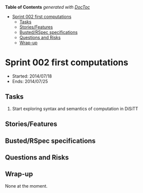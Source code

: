 **Table of Contents**  *generated with [DocToc](http://doctoc.herokuapp.com/)*

- [Sprint 002 first computations](#sprint-002-first-computations)
	- [Tasks](#tasks)
	- [Stories/Features](#storiesfeatures)
	- [Busted/RSpec specifications](#bustedrspec-specifications)
	- [Questions and Risks](#questions-and-risks)
	- [Wrap-up](#wrap-up)

# Sprint 002 first computations

* Started: 2014/07/18
* Ends: 2014/07/25

## Tasks

1. Start exploring syntax and semantics of computation in DiSiTT

## Stories/Features

## Busted/RSpec specifications

## Questions and Risks

## Wrap-up

None at the moment.
